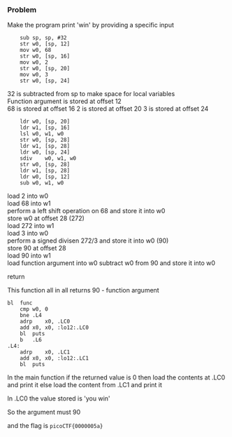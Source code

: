### Problem 

Make the program print 'win' by providing a specific input

```ARM
    sub	sp, sp, #32
	str	w0, [sp, 12] 
	mov	w0, 68
	str	w0, [sp, 16]
	mov	w0, 2
	str	w0, [sp, 20]
	mov	w0, 3
    str	w0, [sp, 24]
```

32 is subtracted from sp to make space for local variables \
Function argument is stored at offset 12 \
68 is stored at offset 16
2 is stored at offset 20
3 is stored at offset 24


```ARM
    ldr	w0, [sp, 20]
	ldr	w1, [sp, 16]
	lsl	w0, w1, w0
	str	w0, [sp, 28]
	ldr	w1, [sp, 28]
	ldr	w0, [sp, 24]
	sdiv	w0, w1, w0
	str	w0, [sp, 28]
	ldr	w1, [sp, 28]
	ldr	w0, [sp, 12]
	sub	w0, w1, w0
```

load 2 into w0 \
load 68 into w1 \
perform a left shift operation on 68 and store it into w0 \
store w0 at offset 28 (272) \
load 272 into w1 \
load 3 into w0 \
perform a signed divisen 272/3 and store it into w0 (90) \
store 90 at offset 28 \
load 90 into w1 \
load function argument into w0 
subtract w0 from 90 and store it into w0

return 


This function all in all returns 90 - function argument

```ARM
bl	func
	cmp	w0, 0
	bne	.L4
	adrp	x0, .LC0
	add	x0, x0, :lo12:.LC0
	bl	puts
	b	.L6
.L4:
	adrp	x0, .LC1
	add	x0, x0, :lo12:.LC1
	bl	puts
```

In the main function if the returned value is 0 then load the contents at .LC0 and print it else load the content from .LC1 and print it

In .LC0 the value stored is 'you win' 

So the argument must 90 

and the flag is `picoCTF{0000005a}`
